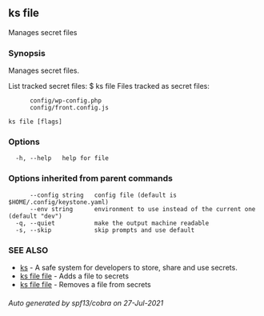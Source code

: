 ## ks file

Manages secret files

### Synopsis

Manages secret files.

List tracked secret files:
  $ ks file
  Files tracked as secret files:

          config/wp-config.php
		  config/front.config.js


```
ks file [flags]
```

### Options

```
  -h, --help   help for file
```

### Options inherited from parent commands

```
      --config string   config file (default is $HOME/.config/keystone.yaml)
      --env string      environment to use instead of the current one (default "dev")
  -q, --quiet           make the output machine readable
  -s, --skip            skip prompts and use default
```

### SEE ALSO

* [ks](ks.md)	 - A safe system for developers to store, share and use secrets.
* [ks file file](ks_file_file.md)	 - Adds a file to secrets
* [ks file file](ks_file_file.md)	 - Removes a file from secrets

###### Auto generated by spf13/cobra on 27-Jul-2021
